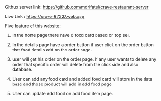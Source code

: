 Github server link: https://github.com/mdrifatul/crave-restaurant-server

Live Link : https://crave-67227.web.app

Five feature of this website:

1. In the home page there have 6 food card based on top sell.

2. In the details page have a order button if user click on the order button that food details add on the order page.

3. user will get his order on the order page. If any user wants to delete any order that specific order will delete from the click side and also database.

4. User can add any food card and added food card will store in the data base and those product will add in add food page

5. User can update Add food on add food item page.
